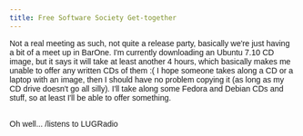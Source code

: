 ```yaml
---
title: Free Software Society Get-together
---
```

<span style="font-family: arial;">Not a real meeting as such, not quite a release party, basically we're just having a bit of a meet up in BarOne. I'm currently downloading an Ubuntu 7.10 CD image, but it says it will take at least another 4 hours, which basically makes me unable to offer any written CDs of them :( I hope someone takes along a CD or a laptop with an image, then I should have no problem copying it (as long as my CD drive doesn't go all silly). I'll take along some Fedora and Debian CDs and stuff, so at least I'll be able to offer something.</span><p style="font-family: arial;"><br />Oh well... /listens to LUGRadio</p>